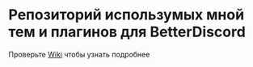 # Репозиторий использумых мной тем и плагинов для BetterDiscord

Проверьте [Wiki]([https://pages.github.com/](https://github.com/ponfertato/BetterDiscord-Stuff/wiki)https://github.com/ponfertato/BetterDiscord-Stuff/wiki) чтобы узнать подробнее
